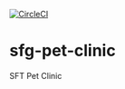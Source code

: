 [![CircleCI](https://circleci.com/gh/antongrizli/sfg-pet-clinic.svg?style=svg)](https://circleci.com/gh/antongrizli/sfg-pet-clinic)

# sfg-pet-clinic
SFT Pet Clinic

